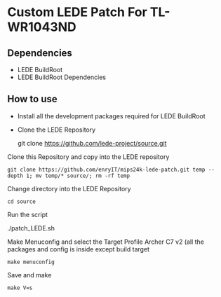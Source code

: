 Custom LEDE Patch For TL-WR1043ND
======================================================

Dependencies
------------

* LEDE BuildRoot
* LEDE BuildRoot Dependencies

How to use
----------

* Install all the development packages required for LEDE BuildRoot
* Clone the LEDE Repository

    git clone https://github.com/lede-project/source.git
    
Clone this Repository and copy into the LEDE repository

    git clone https://github.com/enryIT/mips24k-lede-patch.git temp --depth 1; mv temp/* source/; rm -rf temp

Change directory into the LEDE Repository

    cd source

Run the script

./patch_LEDE.sh

Make Menuconfig and select the Target Profile Archer C7 v2 (all the packages and config is inside except build target

    make menuconfig

Save and make

    make V=s
